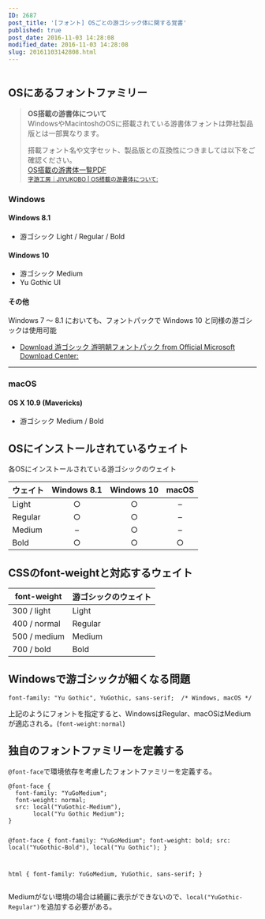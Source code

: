 ```yaml
---
ID: 2687
post_title: '[フォント] OSごとの游ゴシック体に関する覚書'
published: true
post_date: 2016-11-03 14:28:08
modified_date: 2016-11-03 14:28:08
slug: 20161103142808.html
---
```

<img decoding="async" lazyload="lazy" src="https://i.imgur.com/jkDDNE4m.gif" alt="" />
<p><!--more--></p>
<h2>OSにあるフォントファミリー</h2>
<blockquote><p>
  <strong>OS搭載の游書体について</strong><br />
  WindowsやMacintoshのOSに搭載されている游書体フォントは弊社製品版とは一部異なります。</p>
<p>  搭載フォント名や文字セット、製品版との互換性につきましては以下をご確認ください。<br />
  <a href="http://www.jiyu-kobo.co.jp/wp@test/wp-content/uploads/2016/10/compatibility_1610.pdf" target="_blank">OS搭載の游書体一覧PDF</a><br />
  <small><a href="http://www.jiyu-kobo.co.jp/os-installed-y/">字游工房｜JIYUKOBO | OS搭載の游書体について:</a></small>
</p></blockquote>
<h3>Windows</h3>
<h4>Windows 8.1</h4>
<ul>
<li>游ゴシック Light / Regular / Bold</li>
</ul>
<h4>Windows 10</h4>
<ul>
<li>游ゴシック Medium</li>
<li>Yu Gothic UI</li>
</ul>
<h4>その他</h4>
<p>Windows 7 ～ 8.1 においても、フォントパックで Windows 10 と同様の游ゴシックは使用可能</p>
<ul>
<li><a href="https://www.microsoft.com/ja-jp/download/details.aspx?id=49116">Download 游ゴシック 游明朝フォントパック from Official Microsoft Download Center:</a></li>
</ul>
<hr />
<h3>macOS</h3>
<h4>OS X 10.9 (Mavericks)</h4>
<ul>
<li>游ゴシック Medium / Bold</li>
</ul>
<h2>OSにインストールされているウェイト</h2>
<p>各OSにインストールされている游ゴシックのウェイト</p>
<table>
<thead>
<tr>
<th>ウェイト</th>
<th align="center">Windows 8.1</th>
<th align="center">Windows 10</th>
<th align="center">macOS</th>
</tr>
</thead>
<tbody>
<tr>
<td>Light</td>
<td align="center">○</td>
<td align="center">○</td>
<td align="center">&#8211;</td>
</tr>
<tr>
<td>Regular</td>
<td align="center">○</td>
<td align="center">○</td>
<td align="center">&#8211;</td>
</tr>
<tr>
<td>Medium</td>
<td align="center">&#8211;</td>
<td align="center">○</td>
<td align="center">&#8211;</td>
</tr>
<tr>
<td>Bold</td>
<td align="center">○</td>
<td align="center">○</td>
<td align="center">○</td>
</tr>
</tbody>
</table>
<h2>CSSのfont-weightと対応するウェイト</h2>
<table>
<thead>
<tr>
<th>font-weight</th>
<th>游ゴシックのウェイト</th>
</tr>
</thead>
<tbody>
<tr>
<td>300 / light</td>
<td>Light</td>
</tr>
<tr>
<td>400 / normal</td>
<td>Regular</td>
</tr>
<tr>
<td>500 / medium</td>
<td>Medium</td>
</tr>
<tr>
<td>700 / bold</td>
<td>Bold</td>
</tr>
</tbody>
</table>
<h2>Windowsで游ゴシックが細くなる問題</h2>
<pre><code class="language-css">font-family: "Yu Gothic", YuGothic, sans-serif;  /* Windows, macOS */
</code></pre>
<p>上記のようにフォントを指定すると、WindowsはRegular、macOSはMediumが適応される。(<code>font-weight:normal</code>)</p>
<h2>独自のフォントファミリーを定義する</h2>
<p><code>@font-face</code>で環境依存を考慮したフォントファミリーを定義する。</p>
<pre><code class="language-css">@font-face {
  font-family: "YuGoMedium";
  font-weight: normal;
  src: local("YuGothic-Medium"),
       local("Yu Gothic Medium");
}

@font-face {
  font-family: "YuGoMedium";
  font-weight: bold;
  src: local("YuGothic-Bold"),
       local("Yu Gothic");
}

html {
  font-family: YuGoMedium, YuGothic, sans-serif;
}
</code></pre>
<p>Mediumがない環境の場合は綺麗に表示ができないので、<code>local("YuGothic-Regular")</code>を追加する必要がある。</p>